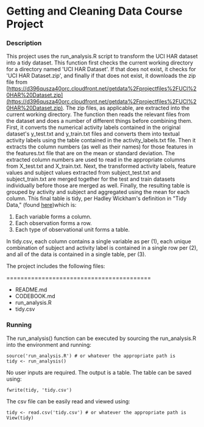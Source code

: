 # Getting and Cleaning Data Course Project

### Description

This project uses the run_analysis.R script to transform the UCI HAR dataset into a tidy dataset. This function first checks the current working directory for a directory named 'UCI HAR Dataset'. If that does not exist, it checks for 'UCI HAR Dataset.zip', and finally if that does not exist, it downloads the zip file from [https://d396qusza40orc.cloudfront.net/getdata%2Fprojectfiles%2FUCI%20HAR%20Dataset.zip](https://d396qusza40orc.cloudfront.net/getdata%2Fprojectfiles%2FUCI%20HAR%20Dataset.zip). The zip files, as applicable, are extracted into the current working directory. The function then reads the relevant files from the dataset and does a number of different things before combining them. First, it converts the numerical activity labels contained in the original dataset's y_test.txt and y_train.txt files and converts them into textual activity labels using the table contained in the activity_labels.txt file. Then it extracts the column numbers (as well as their names) for those features in the features.txt file that are on the mean or standard deviation. The extracted column numbers are used to read in the appropriate columns from X_test.txt and X_train.txt. Next, the transformed activity labels, feature values and subject values extracted from subject_test.txt and subject_train.txt are merged together for the test and train datasets individually before those are merged as well. Finally, the resulting table is grouped by activity and subject and aggregated using the mean for each column. This final table is tidy, per Hadley Wickham's definition in "Tidy Data," (found [here](http://vita.had.co.nz/papers/tidy-data.pdf))which is:

1. Each variable forms a column.
2. Each observation forms a row.
3. Each type of observational unit forms a table.

In tidy.csv, each column contains a single variable as per (1), each unique combination of subject and activity label is contained in a single row per (2), and all of the data is contained in a single table, per (3).

The project includes the following files:

=========================================

- README.md
- CODEBOOK.md
- run_analysis.R
- tidy.csv

### Running

The run_analysis() function can be executed by sourcing the run_analysis.R into the environment and running:

	source('run_analysis.R') # or whatever the appropriate path is
	tidy <- run_analysis()

No user inputs are required. The output is a table. The table can be saved using:

	fwrite(tidy, 'tidy.csv')
    
The csv file can be easily read and viewed using:

	tidy <- read.csv('tidy.csv') # or whatever the appropriate path is
    View(tidy)
    
